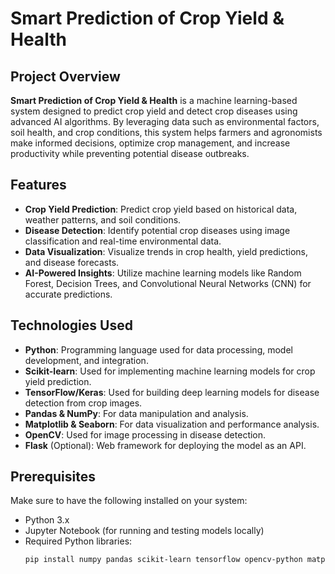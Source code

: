 # Smart Prediction of Crop Yield & Health

## Project Overview
**Smart Prediction of Crop Yield & Health** is a machine learning-based system designed to predict crop yield and detect crop diseases using advanced AI algorithms. By leveraging data such as environmental factors, soil health, and crop conditions, this system helps farmers and agronomists make informed decisions, optimize crop management, and increase productivity while preventing potential disease outbreaks.

## Features
- **Crop Yield Prediction**: Predict crop yield based on historical data, weather patterns, and soil conditions.
- **Disease Detection**: Identify potential crop diseases using image classification and real-time environmental data.
- **Data Visualization**: Visualize trends in crop health, yield predictions, and disease forecasts.
- **AI-Powered Insights**: Utilize machine learning models like Random Forest, Decision Trees, and Convolutional Neural Networks (CNN) for accurate predictions.

## Technologies Used
- **Python**: Programming language used for data processing, model development, and integration.
- **Scikit-learn**: Used for implementing machine learning models for crop yield prediction.
- **TensorFlow/Keras**: Used for building deep learning models for disease detection from crop images.
- **Pandas & NumPy**: For data manipulation and analysis.
- **Matplotlib & Seaborn**: For data visualization and performance analysis.
- **OpenCV**: Used for image processing in disease detection.
- **Flask** (Optional): Web framework for deploying the model as an API.

## Prerequisites
Make sure to have the following installed on your system:
- Python 3.x
- Jupyter Notebook (for running and testing models locally)
- Required Python libraries:
  ```bash
  pip install numpy pandas scikit-learn tensorflow opencv-python matplotlib seaborn
